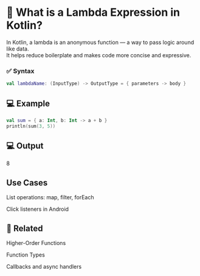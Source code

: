 # 🧠 What is a Lambda Expression in Kotlin?

In Kotlin, a lambda is an anonymous function — a way to pass logic around like data.  
It helps reduce boilerplate and makes code more concise and expressive.

### ✅ Syntax
```kotlin
val lambdaName: (InputType) -> OutputType = { parameters -> body }
```
## 💻 Example
```kotlin
val sum = { a: Int, b: Int -> a + b }
println(sum(3, 5)) 

```
## 💻 Output
8

## Use Cases

List operations: map, filter, forEach

Click listeners in Android



## 🔗 Related

Higher-Order Functions

Function Types

Callbacks and async handlers
